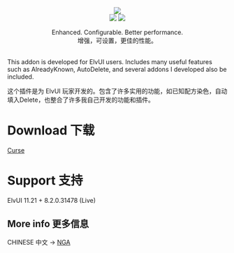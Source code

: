 <div align="center">
    <img src="https://github.com/fang2hou/ElvUI_WindTools/blob/beta/Title.png?raw=true"/><br>
    <img src="https://img.shields.io/badge/ElvUI-11.21-blue.svg?longCache=true&style=flat"/>
    <img src="https://img.shields.io/badge/Version-1.5.0-green.svg?longCache=true&style=flat"/>

Enhanced. Configurable. Better performance.<br>
增强，可设置，更佳的性能。
</div>

<br>
This addon is developed for ElvUI users. Includes many useful features such as AlreadyKnown, AutoDelete, and several addons I developed also be included.

这个插件是为 ElvUI 玩家开发的。包含了许多实用的功能，如已知配方染色，自动填入Delete，也整合了许多我自己开发的功能和插件。<br>


# Download 下载
[Curse](https://www.curseforge.com/wow/addons/elvui_windtools)

# Support 支持
ElvUI 11.21 + 8.2.0.31478  (Live)

## More info 更多信息
CHINESE 中文 → [NGA](http://bbs.ngacn.cc/read.php?tid=12142815)

